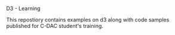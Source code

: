 
D3 - Learning

This repostiory contains examples on d3 along with code samples published for C-DAC student's training.
